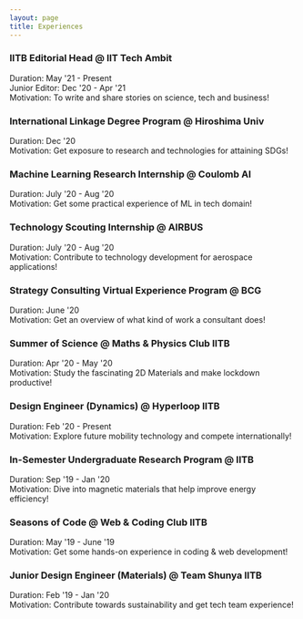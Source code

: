 ```yaml
---
layout: page
title: Experiences
---
```

### IITB Editorial Head @ IIT Tech Ambit
Duration: May '21 - Present\
Junior Editor: Dec '20 - Apr '21\
Motivation: To write and share stories on science, tech and business! 
### International Linkage Degree Program @ Hiroshima Univ
Duration: Dec '20\
Motivation: Get exposure to research and technologies for attaining SDGs!
### Machine Learning Research Internship @ Coulomb AI
Duration: July '20 - Aug '20\
Motivation: Get some practical experience of ML in tech domain!
### Technology Scouting Internship @ AIRBUS
Duration: July '20 - Aug '20\
Motivation: Contribute to technology development for aerospace applications!  
### Strategy Consulting Virtual Experience Program @ BCG
Duration: June '20\
Motivation: Get an overview of what kind of work a consultant does!
### Summer of Science @ Maths & Physics Club IITB
Duration: Apr '20 - May '20\
Motivation: Study the fascinating 2D Materials and make lockdown productive!
### Design Engineer (Dynamics) @ Hyperloop IITB
Duration: Feb '20 - Present\
Motivation: Explore future mobility technology and compete internationally!
### In-Semester Undergraduate Research Program @ IITB
Duration: Sep '19 - Jan '20\
Motivation: Dive into magnetic materials that help improve energy efficiency!
### Seasons of Code @ Web & Coding Club IITB
Duration: May '19 - June '19\
Motivation: Get some hands-on experience in coding & web development!
### Junior Design Engineer (Materials) @ Team Shunya IITB
Duration: Feb '19 - Jan '20\
Motivation: Contribute towards sustainability and get tech team experience!
